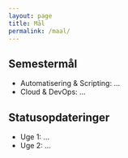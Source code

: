 ```yaml
---
layout: page
title: Mål
permalink: /maal/
---
```


## Semestermål
- Automatisering & Scripting: ...
- Cloud & DevOps: ...

## Statusopdateringer
- Uge 1: ...
- Uge 2: ...
